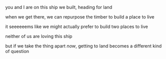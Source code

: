you and I are on this ship we built, heading for land

when we get there, we can repurpose the timber to build a place to live

it seeeeeems like we might actually prefer to build two places to live

neither of us are loving this ship

but if we take the thing apart *now*, getting to land becomes a different kind of question
